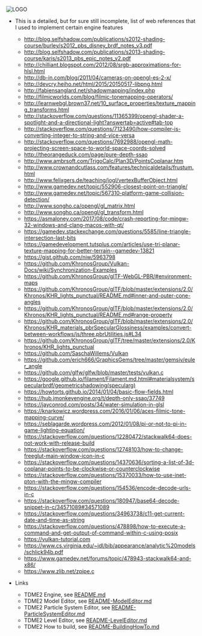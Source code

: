![LOGO](https://raw.githubusercontent.com/andreasdr/tdme2/master/resources/logos/github-logo.png)

- This is a detailed, but for sure still incomplete, list of web references that I used to implement certain engine features
  - http://blog.selfshadow.com/publications/s2012-shading-course/burley/s2012_pbs_disney_brdf_notes_v3.pdf
  - http://blog.selfshadow.com/publications/s2013-shading-course/karis/s2013_pbs_epic_notes_v2.pdf
  - http://chilliant.blogspot.com/2012/08/srgb-approximations-for-hlsl.html
  - http://db-in.com/blog/2011/04/cameras-on-opengl-es-2-x/
  - http://devcry.heiho.net/html/2015/20150517-libpng.html
  - http://fabiensanglard.net/shadowmapping/index.php
  - http://filmicworlds.com/blog/filmic-tonemapping-operators/
  - http://learnwebgl.brown37.net/10_surface_properties/texture_mapping_transforms.html
  - http://stackoverflow.com/questions/11365399/opengl-shader-a-spotlight-and-a-directional-light?answertab=active#tab-top
  - http://stackoverflow.com/questions/7123490/how-compiler-is-converting-integer-to-string-and-vice-versa
  - http://stackoverflow.com/questions/7692988/opengl-math-projecting-screen-space-to-world-space-coords-solved
  - http://theorangeduck.com/page/pure-depth-ssao
  - http://www.ambrsoft.com/TrigoCalc/Plan3D/PointsCoplanar.htm
  - http://www.crownandcutlass.com/features/technicaldetails/frustum.html
  - http://www.felixgers.de/teaching/jogl/vertexBufferObject.html
  - http://www.gamedev.net/topic/552906-closest-point-on-triangle/
  - http://www.gamedev.net/topic/567310-platform-game-collision-detection/
  - http://www.songho.ca/opengl/gl_matrix.html
  - http://www.songho.ca/opengl/gl_transform.html
  - https://asmaloney.com/2017/08/code/crash-reporting-for-mingw-32-windows-and-clang-macos-with-qt/
  - https://gamedev.stackexchange.com/questions/5585/line-triangle-intersection-last-bits
  - https://gamedevelopment.tutsplus.com/articles/use-tri-planar-texture-mapping-for-better-terrain--gamedev-13821
  - https://gist.github.com/niw/5963798
  - https://github.com/KhronosGroup/Vulkan-Docs/wiki/Synchronization-Examples
  - https://github.com/KhronosGroup/glTF-WebGL-PBR/#environment-maps
  - https://github.com/KhronosGroup/glTF/blob/master/extensions/2.0/Khronos/KHR_lights_punctual/README.md#inner-and-outer-cone-angles
  - https://github.com/KhronosGroup/glTF/blob/master/extensions/2.0/Khronos/KHR_lights_punctual/README.md#range-property
  - https://github.com/KhronosGroup/glTF/blob/master/extensions/2.0/Khronos/KHR_materials_pbrSpecularGlossiness/examples/convert-between-workflows/js/three.pbrUtilities.js#L34
  - https://github.com/KhronosGroup/glTF/tree/master/extensions/2.0/Khronos/KHR_lights_punctual
  - https://github.com/SaschaWillems/Vulkan
  - https://github.com/erich666/GraphicsGems/tree/master/gemsiv/euler_angle
  - https://github.com/glfw/glfw/blob/master/tests/vulkan.c
  - https://google.github.io/filament/Filament.md.html#materialsystem/specularbrdf/geometricshadowing(specularg)
  - https://howtorts.github.io/2014/01/04/basic-flow-fields.html
  - https://hub.jmonkeyengine.org/t/depth-only-ssao/37749
  - https://jayconrod.com/posts/34/water-simulation-in-glsl
  - https://knarkowicz.wordpress.com/2016/01/06/aces-filmic-tone-mapping-curve/
  - https://seblagarde.wordpress.com/2012/01/08/pi-or-not-to-pi-in-game-lighting-equation/
  - https://stackoverflow.com/questions/12280472/stackwalk64-does-not-work-with-release-build
  - https://stackoverflow.com/questions/12748103/how-to-change-freeglut-main-window-icon-in-c
  - https://stackoverflow.com/questions/14370636/sorting-a-list-of-3d-coplanar-points-to-be-clockwise-or-counterclockwise
  - https://stackoverflow.com/questions/15370033/how-to-use-inet-pton-with-the-mingw-compiler
  - https://stackoverflow.com/questions/154536/encode-decode-urls-in-c
  - https://stackoverflow.com/questions/180947/base64-decode-snippet-in-c/34571089#34571089
  - https://stackoverflow.com/questions/34963738/c11-get-current-date-and-time-as-string
  - https://stackoverflow.com/questions/478898/how-to-execute-a-command-and-get-output-of-command-within-c-using-posix
  - https://vulkan-tutorial.com
  - https://www.cs.virginia.edu/~jdl/bib/appearance/analytic%20models/schlick94b.pdf
  - https://www.gamedev.net/forums/topic/478943-stackwalk64-and-x86/
  - https://www.zlib.net/zpipe.c

- Links
	- TDME2 Engine, see [README.md](./README.md)
    - TDME2 Model Editor, see [README-ModelEditor.md](./README-ModelEditor.md)
    - TDME2 Particle System Editor, see [README-ParticleSystemEditor.md](./README-ParticleSystemEditor.md)
    - TDME2 Level Editor, see [README-LevelEditor.md](./README-LevelEditor.md)
    - TDME2 How to build, see [README-BuildingHowTo.md](./README-BuildingHowTo.md)
